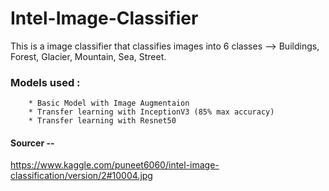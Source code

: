 # Intel-Image-Classifier

This is a image classifier that classifies images into 6 classes --> Buildings, Forest, Glacier, Mountain, Sea, Street.

### Models used : 
        * Basic Model with Image Augmentaion
        * Transfer learning with InceptionV3 (85% max accuracy)
        * Transfer learning with Resnet50
        
        
#### Sourcer -- 
https://www.kaggle.com/puneet6060/intel-image-classification/version/2#10004.jpg
      
